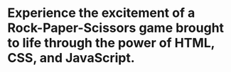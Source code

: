 # Experience the excitement of a Rock-Paper-Scissors game brought to life through the power of HTML, CSS, and JavaScript.
